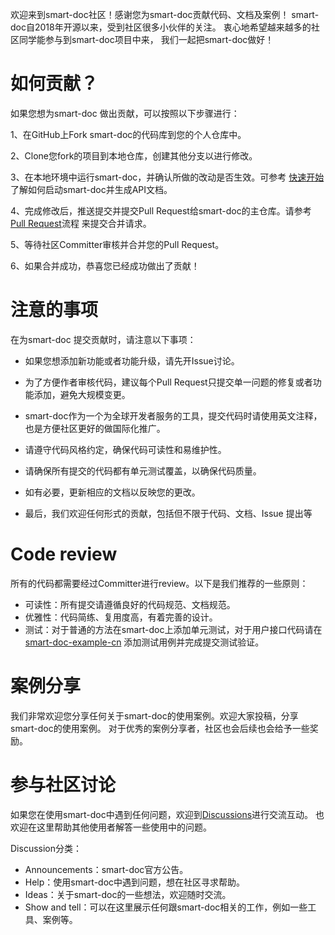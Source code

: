 
欢迎来到smart-doc社区！感谢您为smart-doc贡献代码、文档及案例！
smart-doc自2018年开源以来，受到社区很多小伙伴的关注。 衷心地希望越来越多的社区同学能参与到smart-doc项目中来，
我们一起把smart-doc做好！

# 如何贡献？
如果您想为smart-doc 做出贡献，可以按照以下步骤进行：

1、在GitHub上Fork smart-doc的代码库到您的个人仓库中。

2、Clone您fork的项目到本地仓库，创建其他分支以进行修改。

3、在本地环境中运行smart-doc，并确认所做的改动是否生效。可参考 [快速开始](https://smart-doc-group.github.io/#/zh-cn/start/quickstart) 了解如何启动smart-doc并生成API文档。

4、完成修改后，推送提交并提交Pull Request给smart-doc的主仓库。请参考[Pull Request](pull-request-process.md)流程 来提交合并请求。

5、等待社区Committer审核并合并您的Pull Request。

6、如果合并成功，恭喜您已经成功做出了贡献！

# 注意的事项
在为smart-doc 提交贡献时，请注意以下事项：

- 如果您想添加新功能或者功能升级，请先开Issue讨论。

- 为了方便作者审核代码，建议每个Pull Request只提交单一问题的修复或者功能添加，避免大规模变更。

- smart-doc作为一个为全球开发者服务的工具，提交代码时请使用英文注释，也是方便社区更好的做国际化推广。

- 请遵守代码风格约定，确保代码可读性和易维护性。

- 请确保所有提交的代码都有单元测试覆盖，以确保代码质量。

- 如有必要，更新相应的文档以反映您的更改。

- 最后，我们欢迎任何形式的贡献，包括但不限于代码、文档、Issue 提出等

# Code review
所有的代码都需要经过Committer进行review。以下是我们推荐的一些原则：
- 可读性：所有提交请遵循良好的代码规范、文档规范。
- 优雅性：代码简练、复用度高，有着完善的设计。
- 测试：对于普通的方法在smart-doc上添加单元测试，对于用户接口代码请在[smart-doc-example-cn](https://github.com/smart-doc-group/smart-doc-example-cn)
添加测试用例并完成提交测试验证。

# 案例分享
我们非常欢迎您分享任何关于smart-doc的使用案例。欢迎大家投稿，分享smart-doc的使用案例。
对于优秀的案例分享者，社区也会后续也会给予一些奖励。

# 参与社区讨论
如果您在使用smart-doc中遇到任何问题，欢迎到[Discussions](https://github.com/TongchengOpenSource/smart-doc/discussions)进行交流互动。
也欢迎在这里帮助其他使用者解答一些使用中的问题。

Discussion分类：
- Announcements：smart-doc官方公告。
- Help：使用smart-doc中遇到问题，想在社区寻求帮助。
- Ideas：关于smart-doc的一些想法，欢迎随时交流。
- Show and tell：可以在这里展示任何跟smart-doc相关的工作，例如一些工具、案例等。
